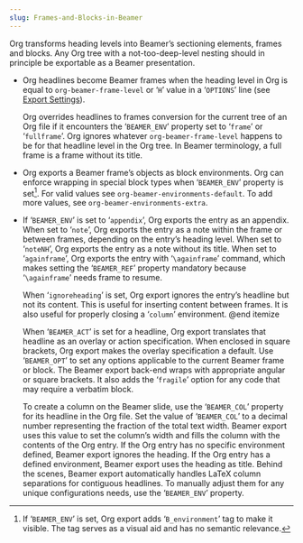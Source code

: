 ```yaml
---
slug: Frames-and-Blocks-in-Beamer
---
```


Org transforms heading levels into Beamer’s sectioning elements, frames and blocks. Any Org tree with a not-too-deep-level nesting should in principle be exportable as a Beamer presentation.

*   Org headlines become Beamer frames when the heading level in Org is equal to `org-beamer-frame-level` or ‘`H`’ value in a ‘`OPTIONS`’ line (see [Export Settings](/docs/org/Export-Settings)).

    Org overrides headlines to frames conversion for the current tree of an Org file if it encounters the ‘`BEAMER_ENV`’ property set to ‘`frame`’ or ‘`fullframe`’. Org ignores whatever `org-beamer-frame-level` happens to be for that headline level in the Org tree. In Beamer terminology, a full frame is a frame without its title.

*   Org exports a Beamer frame’s objects as block environments. Org can enforce wrapping in special block types when ‘`BEAMER_ENV`’ property is set[^1]. For valid values see `org-beamer-environments-default`. To add more values, see `org-beamer-environments-extra`.

*   If ‘`BEAMER_ENV`’ is set to ‘`appendix`’, Org exports the entry as an appendix. When set to ‘`note`’, Org exports the entry as a note within the frame or between frames, depending on the entry’s heading level. When set to ‘`noteNH`’, Org exports the entry as a note without its title. When set to ‘`againframe`’, Org exports the entry with ‘`\againframe`’ command, which makes setting the ‘`BEAMER_REF`’ property mandatory because ‘`\againframe`’ needs frame to resume.

    When ‘`ignoreheading`’ is set, Org export ignores the entry’s headline but not its content. This is useful for inserting content between frames. It is also useful for properly closing a ‘`column`’ environment. @end itemize

    When ‘`BEAMER_ACT`’ is set for a headline, Org export translates that headline as an overlay or action specification. When enclosed in square brackets, Org export makes the overlay specification a default. Use ‘`BEAMER_OPT`’ to set any options applicable to the current Beamer frame or block. The Beamer export back-end wraps with appropriate angular or square brackets. It also adds the ‘`fragile`’ option for any code that may require a verbatim block.

    To create a column on the Beamer slide, use the ‘`BEAMER_COL`’ property for its headline in the Org file. Set the value of ‘`BEAMER_COL`’ to a decimal number representing the fraction of the total text width. Beamer export uses this value to set the column’s width and fills the column with the contents of the Org entry. If the Org entry has no specific environment defined, Beamer export ignores the heading. If the Org entry has a defined environment, Beamer export uses the heading as title. Behind the scenes, Beamer export automatically handles LaTeX column separations for contiguous headlines. To manually adjust them for any unique configurations needs, use the ‘`BEAMER_ENV`’ property.

[^1]: If ‘`BEAMER_ENV`’ is set, Org export adds ‘`B_environment`’ tag to make it visible. The tag serves as a visual aid and has no semantic relevance.
